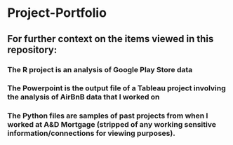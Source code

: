 # Project-Portfolio

## For further context on the items viewed in this repository:
### The R project is an analysis of Google Play Store data
### The Powerpoint is the output file of a Tableau project involving the analysis of AirBnB data that I worked on
### The Python files are samples of past projects from when I worked at A&D Mortgage (stripped of any working sensitive information/connections for viewing purposes).
